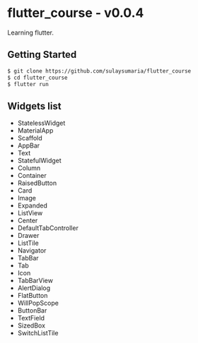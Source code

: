 # flutter_course - v0.0.4

Learning flutter.

## Getting Started

```bash
$ git clone https://github.com/sulaysumaria/flutter_course
$ cd flutter_course
$ flutter run
```

## Widgets list

- StatelessWidget
- MaterialApp
- Scaffold
- AppBar
- Text
- StatefulWidget
- Column
- Container
- RaisedButton
- Card
- Image
- Expanded
- ListView
- Center
- DefaultTabController
- Drawer
- ListTile
- Navigator
- TabBar
- Tab
- Icon
- TabBarView
- AlertDialog
- FlatButton
- WillPopScope
- ButtonBar
- TextField
- SizedBox
- SwitchListTile

